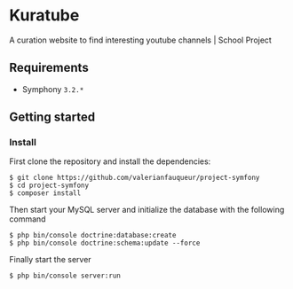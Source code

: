 # Kuratube
A curation website to find interesting youtube channels | School Project

## Requirements
- Symphony `3.2.*`

## Getting started

### Install

First clone the repository and install the dependencies:

```shell
$ git clone https://github.com/valerianfauqueur/project-symfony
$ cd project-symfony
$ composer install
```

Then start your MySQL server and initialize the database with the following command
```shell
$ php bin/console doctrine:database:create
$ php bin/console doctrine:schema:update --force
```

Finally start the server 

```shell
$ php bin/console server:run
```
